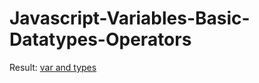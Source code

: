 # Javascript-Variables-Basic-Datatypes-Operators

Result: [var and types](https://birthelambrechts.github.io/Javascript/Javascript-Basics/var%20and%20types/Index.html)
